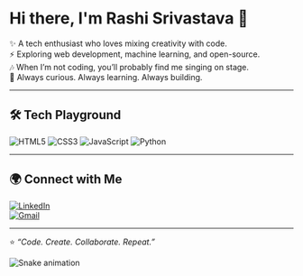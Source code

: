 # Hi there, I'm Rashi Srivastava 👋  

✨ A tech enthusiast who loves mixing creativity with code.  
⚡ Exploring web development, machine learning, and open-source.  
🎶 When I’m not coding, you’ll probably find me singing on stage.  
🚀 Always curious. Always learning. Always building.  

---

## 🛠️ Tech Playground
![HTML5](https://img.shields.io/badge/HTML5-E34F26?logo=html5&logoColor=white)
![CSS3](https://img.shields.io/badge/CSS3-1572B6?logo=css3&logoColor=white)
![JavaScript](https://img.shields.io/badge/JavaScript-F7DF1E?logo=javascript&logoColor=black)
![Python](https://img.shields.io/badge/Python-3776AB?logo=python&logoColor=white)

---

## 🌍 Connect with Me
[![LinkedIn](https://img.shields.io/badge/LinkedIn-blue?logo=linkedin&logoColor=white)](https://www.linkedin.com/in/rashi-srivastava25)  
[![Gmail](https://img.shields.io/badge/Gmail-D14836?logo=gmail&logoColor=white)](mailto:rashisrivastava2506@gmail.com)  

---

⭐ *“Code. Create. Collaborate. Repeat.”*


![Snake animation](https://github.com/RashiSri25/RashiSri25/blob/output/dist/snake.svg)

